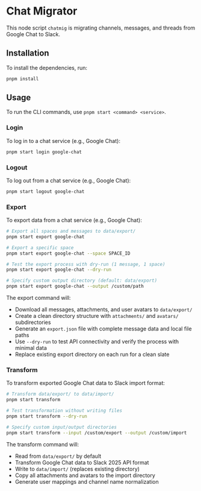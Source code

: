 # Chat Migrator

This node script `chatmig` is migrating channels, messages, and threads from Google Chat to Slack.

## Installation

To install the dependencies, run:

```bash
pnpm install
```

## Usage

To run the CLI commands, use `pnpm start <command> <service>`.

### Login

To log in to a chat service (e.g., Google Chat):

```bash
pnpm start login google-chat
```

### Logout

To log out from a chat service (e.g., Google Chat):

```bash
pnpm start logout google-chat
```

### Export

To export data from a chat service (e.g., Google Chat):

```bash
# Export all spaces and messages to data/export/
pnpm start export google-chat

# Export a specific space
pnpm start export google-chat --space SPACE_ID

# Test the export process with dry-run (1 message, 1 space)
pnpm start export google-chat --dry-run

# Specify custom output directory (default: data/export)
pnpm start export google-chat --output /custom/path
```

The export command will:
- Download all messages, attachments, and user avatars to `data/export/`
- Create a clean directory structure with `attachments/` and `avatars/` subdirectories
- Generate an `export.json` file with complete message data and local file paths
- Use `--dry-run` to test API connectivity and verify the process with minimal data
- Replace existing export directory on each run for a clean slate

### Transform

To transform exported Google Chat data to Slack import format:

```bash
# Transform data/export/ to data/import/
pnpm start transform

# Test transformation without writing files
pnpm start transform --dry-run

# Specify custom input/output directories
pnpm start transform --input /custom/export --output /custom/import
```

The transform command will:
- Read from `data/export/` by default
- Transform Google Chat data to Slack 2025 API format
- Write to `data/import/` (replaces existing directory)
- Copy all attachments and avatars to the import directory
- Generate user mappings and channel name normalization